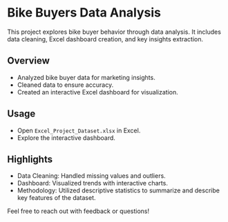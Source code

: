 # Bike Buyers Data Analysis

This project explores bike buyer behavior through data analysis. It includes data cleaning, Excel dashboard creation, and key insights extraction.

## Overview

- Analyzed bike buyer data for marketing insights.
- Cleaned data to ensure accuracy.
- Created an interactive Excel dashboard for visualization.

## Usage

- Open `Excel_Project_Dataset.xlsx` in Excel.
- Explore the interactive dashboard.

## Highlights

- Data Cleaning: Handled missing values and outliers.
- Dashboard: Visualized trends with interactive charts.
- Methodology: Utilized descriptive statistics to summarize and describe key features of the dataset.


Feel free to reach out with feedback or questions!
